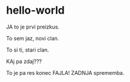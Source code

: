 # hello-world
JA to je prvi preizkus.

To sem jaz, novi clan.

To si ti, stari clan.


KAj pa zdaj???


To je pa res konec FAJLA! ZADNJA sprememba.
